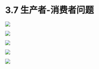 # 3.7 生产者-消费者问题

![](https://cdn.jsdelivr.net/gh/hbq2004/image01/20241228145301.png)


![](https://cdn.jsdelivr.net/gh/hbq2004/image01/20241228145322.png)


![](https://cdn.jsdelivr.net/gh/hbq2004/image01/20241228145353.png)

![](https://cdn.jsdelivr.net/gh/hbq2004/image01/20241228145412.png)

![](https://cdn.jsdelivr.net/gh/hbq2004/image01/20241228145508.png)

